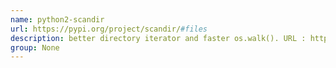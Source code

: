 ```yaml
---
name: python2-scandir
url: https://pypi.org/project/scandir/#files
description: better directory iterator and faster os.walk(). URL : https://pypi.org/project/scandir/#files Groups : None
group: None
---
```

